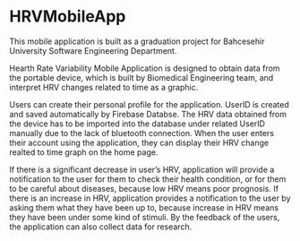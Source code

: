 # HRVMobileApp
This mobile application is built as a graduation project for Bahcesehir University Software Engineering Department. 

Hearth Rate Variability Mobile Application is designed to obtain data from the portable device, which is built by Biomedical Engineering team, and interpret HRV changes related to time as a graphic.

Users can create their personal profile for the application. UserID is created and saved automatically by Firebase Databse. 
The HRV data obtained from the device has to be imported into the database under related UserID manually due to the lack of bluetooth connection. 
When the user enters their account using the application, they can display their HRV change realted to time graph on the home page. 

If there is a significant decrease in user’s HRV, application will provide a notification to the user for them to check their health condition, or for them to be careful about diseases, because low HRV means poor prognosis.
If there is an increase in HRV, application provides a notification to the user by asking them what they have been up to, because increase in HRV means they have been under some kind of stimuli. 
By the feedback of the users, the application can also collect data for research.
